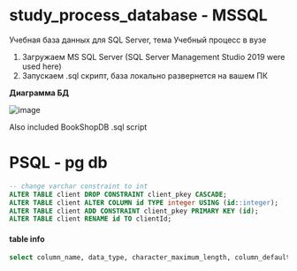# study_process_database - MSSQL
Учебная база данных для SQL Server, тема Учебный процесс в вузе 

1) Загружаем MS SQL Server (SQL Server Management Studio 2019 were used here)
2) Запускаем .sql скрипт, база локально развернется на вашем ПК

**Диаграмма БД**

![image](https://user-images.githubusercontent.com/89765480/147278099-dae491db-20de-4048-97a0-25ef682f3dfe.png)


Also included BookShopDB .sql script

# PSQL - pg db
```sql
-- change varchar constraint to int 
ALTER TABLE client DROP CONSTRAINT client_pkey CASCADE;
ALTER TABLE client ALTER COLUMN id TYPE integer USING (id::integer);
ALTER TABLE client ADD CONSTRAINT client_pkey PRIMARY KEY (id);
ALTER TABLE client RENAME id TO clientId;
```
#### table info
``` sql
select column_name, data_type, character_maximum_length, column_default, is_nullable from INFORMATION_SCHEMA.COLUMNS where table_name = 'client';
```
